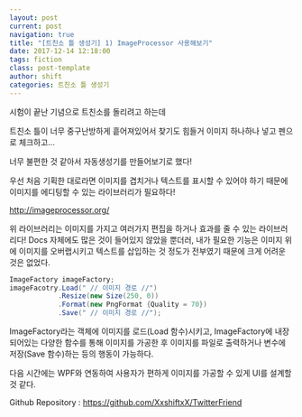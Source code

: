 ```yaml
---
layout: post
current: post
navigation: true
title: "[트친소 틀 생성기] 1) ImageProcessor 사용해보기"
date: 2017-12-14 12:18:00
tags: fiction
class: post-template
author: shift
categories: 트친소 틀 생성기
---
```


시험이 끝난 기념으로 트친소를 돌리려고 하는데

트친소 틀이 너무 중구난방하게 흩어져있어서 찾기도 힘들거 이미지 하나하나 넣고 펜으로 체크하고...

너무 불편한 것 같아서 자동생성기를 만들어보기로 했다!

우선 처음 기획한 대로라면 이미지를 겹치거나 텍스트를 표시할 수 있어야 하기 때문에 이미지를 에디팅할 수 있는 라이브러리가 필요하다!

http://imageprocessor.org/

위 라이브러리는 이미지를 가지고 여러가지 편집을 하거나 효과를 줄 수 있는 라이브러리다!
Docs 자체에도 많은 것이 들어있지 않았을 뿐더러, 내가 필요한 기능은 이미지 위에 이미지를 오버랩시키고 텍스트를 삽입하는 것 정도가 전부였기 때문에 크게 어려운 것은 없었다.

```cs
ImageFactory imageFactory;
imageFacotry.Load(" // 이미지 경로 //")
			.Resize(new Size(250, 0))
            .Format(new PngFormat {Quality = 70})
            .Save(" // 이미지 경로 //");
```

ImageFactory라는 객체에 이미지를 로드(Load 함수)시키고, ImageFactory에 내장되어있는 다양한 함수를 통해 이미지를 가공한 후 이미지를 파일로 출력하거나 변수에 저장(Save 함수)하는 등의 행동이 가능하다.

다음 시간에는 WPF와 연동하여 사용자가 편하게 이미지를 가공할 수 있게 UI를 설계할 것 같다.

Github Repository : https://github.com/XxshiftxX/TwitterFriend